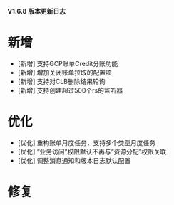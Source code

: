 **V1.6.8 版本更新日志**

# 新增
- [新增] 支持GCP账单Credit分账功能
- [新增] 增加关闭账单拉取的配置项
- [新增] 支持对CLB删除结果轮询
- [新增] 支持创建超过500个rs的监听器


# 优化
- [优化] 重构账单月度任务，支持多个类型月度任务
- [优化] “业务访问”权限默认不再与“资源分配”权限关联
- [优化] 调整消息通知和版本日志默认配置


# 修复


